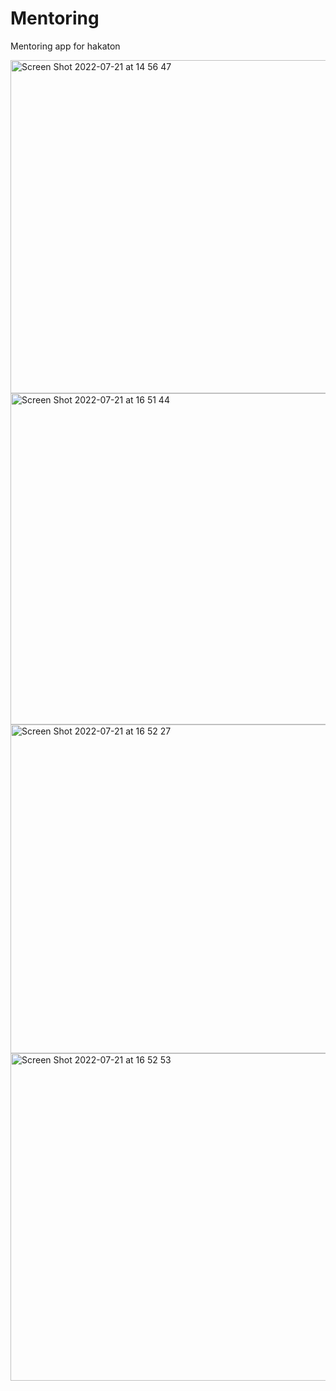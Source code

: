 # Mentoring
Mentoring app for hakaton

<img width="533" alt="Screen Shot 2022-07-21 at 14 56 47" src="https://user-images.githubusercontent.com/52825620/180173815-1425f797-b5f0-4816-bbdd-9332e14ed91b.png">

<img width="530" alt="Screen Shot 2022-07-21 at 16 51 44" src="https://user-images.githubusercontent.com/52825620/180197096-467055ef-ed2e-46e8-99b4-0313f3883fce.png">

<img width="526" alt="Screen Shot 2022-07-21 at 16 52 27" src="https://user-images.githubusercontent.com/52825620/180197180-e7f69f2d-66a7-4384-bc73-065e53bb5626.png">

<img width="524" alt="Screen Shot 2022-07-21 at 16 52 53" src="https://user-images.githubusercontent.com/52825620/180197235-7e9a5ae7-7bad-4738-96db-223278c8c74f.png">

